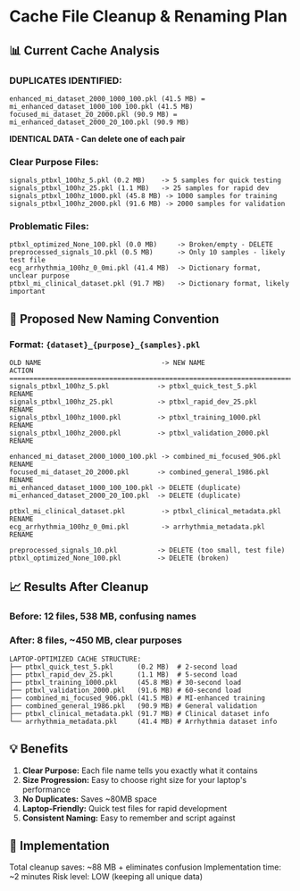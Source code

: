 # Cache File Cleanup & Renaming Plan

## 📊 Current Cache Analysis

### **DUPLICATES IDENTIFIED:**
```
enhanced_mi_dataset_2000_1000_100.pkl (41.5 MB) = mi_enhanced_dataset_1000_100_100.pkl (41.5 MB)
focused_mi_dataset_20_2000.pkl (90.9 MB) = mi_enhanced_dataset_2000_20_100.pkl (90.9 MB)
```
**IDENTICAL DATA - Can delete one of each pair**

### **Clear Purpose Files:**
```
signals_ptbxl_100hz_5.pkl (0.2 MB)    -> 5 samples for quick testing
signals_ptbxl_100hz_25.pkl (1.1 MB)   -> 25 samples for rapid dev
signals_ptbxl_100hz_1000.pkl (45.8 MB) -> 1000 samples for training
signals_ptbxl_100hz_2000.pkl (91.6 MB) -> 2000 samples for validation
```

### **Problematic Files:**
```
ptbxl_optimized_None_100.pkl (0.0 MB)     -> Broken/empty - DELETE
preprocessed_signals_10.pkl (0.5 MB)      -> Only 10 samples - likely test file
ecg_arrhythmia_100hz_0_0mi.pkl (41.4 MB)  -> Dictionary format, unclear purpose
ptbxl_mi_clinical_dataset.pkl (91.7 MB)   -> Dictionary format, likely important
```

## 🎯 Proposed New Naming Convention

### **Format:** `{dataset}_{purpose}_{samples}.pkl`

```
OLD NAME                              -> NEW NAME                           ACTION
=====================================================================================================
signals_ptbxl_100hz_5.pkl            -> ptbxl_quick_test_5.pkl            RENAME
signals_ptbxl_100hz_25.pkl           -> ptbxl_rapid_dev_25.pkl            RENAME  
signals_ptbxl_100hz_1000.pkl         -> ptbxl_training_1000.pkl           RENAME
signals_ptbxl_100hz_2000.pkl         -> ptbxl_validation_2000.pkl         RENAME

enhanced_mi_dataset_2000_1000_100.pkl -> combined_mi_focused_906.pkl        RENAME
focused_mi_dataset_20_2000.pkl       -> combined_general_1986.pkl          RENAME
mi_enhanced_dataset_1000_100_100.pkl -> DELETE (duplicate)
mi_enhanced_dataset_2000_20_100.pkl  -> DELETE (duplicate)

ptbxl_mi_clinical_dataset.pkl         -> ptbxl_clinical_metadata.pkl       RENAME
ecg_arrhythmia_100hz_0_0mi.pkl        -> arrhythmia_metadata.pkl           RENAME

preprocessed_signals_10.pkl          -> DELETE (too small, test file)
ptbxl_optimized_None_100.pkl         -> DELETE (broken)
```

## 📈 Results After Cleanup

### **Before:** 12 files, 538 MB, confusing names
### **After:** 8 files, ~450 MB, clear purposes

```
LAPTOP-OPTIMIZED CACHE STRUCTURE:
├── ptbxl_quick_test_5.pkl      (0.2 MB)  # 2-second load
├── ptbxl_rapid_dev_25.pkl      (1.1 MB)  # 5-second load  
├── ptbxl_training_1000.pkl     (45.8 MB) # 30-second load
├── ptbxl_validation_2000.pkl   (91.6 MB) # 60-second load
├── combined_mi_focused_906.pkl (41.5 MB) # MI-enhanced training
├── combined_general_1986.pkl   (90.9 MB) # General validation
├── ptbxl_clinical_metadata.pkl (91.7 MB) # Clinical dataset info
└── arrhythmia_metadata.pkl     (41.4 MB) # Arrhythmia dataset info
```

## 💡 Benefits

1. **Clear Purpose:** Each file name tells you exactly what it contains
2. **Size Progression:** Easy to choose right size for your laptop's performance
3. **No Duplicates:** Saves ~80MB space
4. **Laptop-Friendly:** Quick test files for rapid development
5. **Consistent Naming:** Easy to remember and script against

## 🚀 Implementation

Total cleanup saves: ~88 MB + eliminates confusion
Implementation time: ~2 minutes
Risk level: LOW (keeping all unique data)